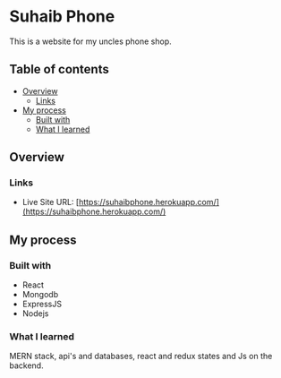 # Suhaib Phone

This is a website for my uncles phone shop.

## Table of contents

-   [Overview](#overview)
    -   [Links](#links)
-   [My process](#my-process)
    -   [Built with](#built-with)
    -   [What I learned](#what-i-learned)

## Overview

### Links

-   Live Site URL: [https://suhaibphone.herokuapp.com/](https://suhaibphone.herokuapp.com/)

## My process

### Built with

-   React
-   Mongodb
-   ExpressJS
-   Nodejs

### What I learned

MERN stack, api's and databases, react and redux states and Js on the backend.
